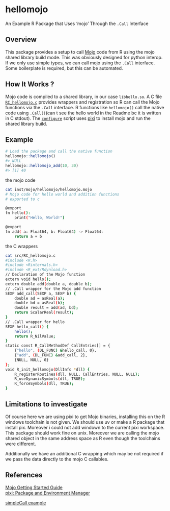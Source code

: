 
# hellomojo

An Example R Package that Uses ‘mojo’ Through the `.Call` Interface

## Overview

This package provides a setup to call
[Mojo](https://www.modular.com/mojo) code from R using the mojo shared
library build mode. This was obviously designed for python interop. If
we only use simple types, we can call mojo using the `.Call` interface.
Some boilerplate is required, but this can be automated.

## How It Works ?

Mojo code is compiled to a shared library, in our case `libhello.so`. A
C file [`RC_hellomojo.c`](src/RC_hellomojo.c) provides wrappers and
registration so R can call the Mojo functions via the `.Call` interface.
R functions like `hellomojo()` call the native code using `.Call()`(can
t see the hello world in the Readme bc it is written in C stdout). The
[`configure`](configure) script uses [pixi](https://pixi.sh/) to install
mojo and run the shared library build.

## Example

``` r
# Load the package and call the native function
hellomojo::hellomojo()
#> NULL
hellomojo::hellomojo_add(10, 30)
#> [1] 40
```

the mojo code

``` bash
cat inst/mojo/hellomojo/hellomojo.mojo
# Mojo code for hello world and addition functions
# exported to c 

@export
fn hello():
    print("Hello, World!")

@export
fn add( a: Float64, b: Float64) -> Float64:
    return a + b
```

the C wrappers

``` bash
cat src/RC_hellomojo.c
#include <R.h>
#include <Rinternals.h>
#include <R_ext/Rdynload.h>
// Declaration of the Mojo function
extern void hello();
extern double add(double a, double b);
// .Call wrapper for the Mojo add function
SEXP add_call(SEXP a, SEXP b) {
    double ad = asReal(a);
    double bd = asReal(b);
    double result = add(ad, bd);
    return ScalarReal(result);
}
// .Call wrapper for hello 
SEXP hello_call() {
    hello();
    return R_NilValue;
}
static const R_CallMethodDef CallEntries[] = {
    {"hello", (DL_FUNC) &hello_call, 0},
    {"add", (DL_FUNC) &add_call, 2},
    {NULL, NULL, 0}
};
void R_init_hellomojo(DllInfo *dll) {
    R_registerRoutines(dll, NULL, CallEntries, NULL, NULL);
    R_useDynamicSymbols(dll, TRUE);
    R_forceSymbols(dll, TRUE);
}
```

## Limitations to investigate

Of course here we are using pixi to get Mojo binaries, installing this
on the R windows toolchain is not given. We should use uv or make a R
package that install pix. Moreover i could not add windown to the
current pixi workspace. This package should work fine on unix. Moreover
we are calling the mojo shared object in the same address space as R
even though the toolchains were different.

Additionally we have an additional C wrapping which may be not required
if we pass the data directly to the mojo C callables.

## References

[Mojo Getting Started
Guide](https://docs.modular.com/mojo/manual/get-started)  
[pixi: Package and Environment Manager](https://pixi.sh/)

[simpleCall example](https://github.com/coolbutuseless/simpleCall)
